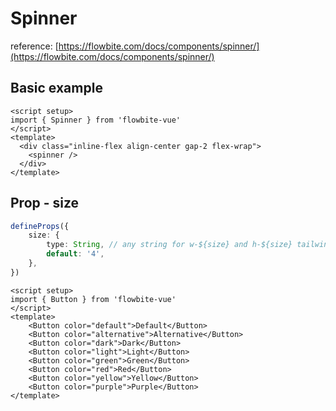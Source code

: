 <script setup>
import SpinnerBasicExample from './examples/SpinnerBasicExample.vue';
import SpinnerSizeExample from './examples/SpinnerSizeExample.vue';
</script>

# Spinner

reference: [https://flowbite.com/docs/components/spinner/](https://flowbite.com/docs/components/spinner/)

## Basic example

<SpinnerBasicExample />

```vue
<script setup>
import { Spinner } from 'flowbite-vue'
</script>
<template>
  <div class="inline-flex align-center gap-2 flex-wrap">
    <spinner />
  </div>
</template>
```

## Prop - size

```typescript
defineProps({
    size: {
        type: String, // any string for w-${size} and h-${size} tailwind classes
        default: '4',
    },
})
```


<SpinnerSizeExample />

```vue
<script setup>
import { Button } from 'flowbite-vue'
</script>
<template>
    <Button color="default">Default</Button>
    <Button color="alternative">Alternative</Button>
    <Button color="dark">Dark</Button>
    <Button color="light">Light</Button>
    <Button color="green">Green</Button>
    <Button color="red">Red</Button>
    <Button color="yellow">Yellow</Button>
    <Button color="purple">Purple</Button>
</template>
```

